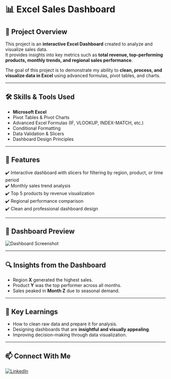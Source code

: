 # 📊 Excel Sales Dashboard

## 📌 Project Overview  
This project is an **interactive Excel Dashboard** created to analyze and visualize sales data.  
It provides insights into key metrics such as **total revenue, top-performing products, monthly trends, and regional sales performance**.  

The goal of this project is to demonstrate my ability to **clean, process, and visualize data in Excel** using advanced formulas, pivot tables, and charts.  

---

## 🛠️ Skills & Tools Used  
- **Microsoft Excel**  
- Pivot Tables & Pivot Charts  
- Advanced Excel Formulas (IF, VLOOKUP, INDEX-MATCH, etc.)  
- Conditional Formatting  
- Data Validation & Slicers  
- Dashboard Design Principles  

---

## 🚀 Features  
✔️ Interactive dashboard with slicers for filtering by region, product, or time period  
✔️ Monthly sales trend analysis  
✔️ Top 5 products by revenue visualization  
✔️ Regional performance comparison  
✔️ Clean and professional dashboard design  

---

## 📸 Dashboard Preview  
![Dashboard Screenshot](https://drive.google.com/file/d/1kMzg0Wi3CxoXTRwWPTUmy4BsUmk5fWJ4/view?usp=drive_link)   

---

## 🔍 Insights from the Dashboard  
- Region **X** generated the highest sales.  
- Product **Y** was the top performer across all months.  
- Sales peaked in **Month Z** due to seasonal demand.  

---

## 🎯 Key Learnings  
- How to clean raw data and prepare it for analysis.  
- Designing dashboards that are **insightful and visually appealing**.  
- Improving decision-making through data visualization.  

---

## 📫 Connect With Me  
[![LinkedIn](https://img.shields.io/badge/LinkedIn-0A66C2?style=for-the-badge&logo=linkedin&logoColor=white)](https://www.linkedin.com/in/akashni-gupta/)  
  


